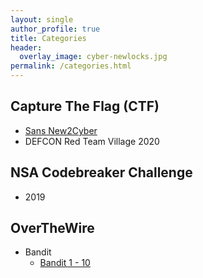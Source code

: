 ```yaml
---
layout: single
author_profile: true
title: Categories
header:
  overlay_image: cyber-newlocks.jpg
permalink: /categories.html
---
```


<h2>Capture The Flag (CTF)</h2>
<ul>
<li><a href="https://logicoverflow.tech/sans-new2cyber/">Sans New2Cyber</a></li>
<li>DEFCON Red Team Village 2020</li>
</ul>

<h2>NSA Codebreaker Challenge</h2>
<ul>
<li>2019</li>
</ul>

<h2>OverTheWire</h2>
<ul>

<li>Bandit
<ul>
<li><a href="https://logicoverflow.tech/over-the-wire-bandit1/">Bandit 1 - 10</a></li>
</ul>


